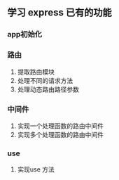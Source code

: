## 学习 express 已有的功能

### app初始化

### 路由
1. 提取路由模块
2. 处理不同的请求方法
3. 处理动态路由路径参数


### 中间件
1. 实现一个处理函数的路由中间件
2. 实现多个处理函数的路由中间件

### use
1. 实现use 方法
